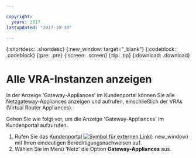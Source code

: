 ```yaml
---

copyright:
  years: 2017
lastupdated: "2017-10-30"

---
```


{:shortdesc: .shortdesc}
{:new_window: target="_blank"}
{:codeblock: .codeblock}
{:pre: .pre}
{:screen: .screen}
{:tip: .tip}
{:download: .download}

# Alle VRA-Instanzen anzeigen

In der Anzeige 'Gateway-Appliances' im Kundenportal können Sie alle Netzgateway-Appliances anzeigen und aufrufen, einschließlich der VRAs (Virtual Router Appliances).  

Gehen Sie wie folgt vor, um die Anzeige 'Gateway-Appliances' im Kundenportal aufzurufen.

1. Rufen Sie das [Kundenportal ![Symbol für externen Link](../../icons/launch-glyph.svg "Symbol für externen Link")](https://control.softlayer.com/){: new_window} mit Ihren eindeutigen Berechtigungsnachweisen auf.
2. Wählen Sie im Menü 'Netz' die Option **Gateway-Appliances** aus.
